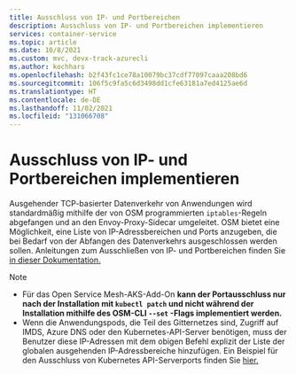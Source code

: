 ```yaml
---
title: Ausschluss von IP- und Portbereichen
description: Ausschluss von IP- und Portbereichen implementieren
services: container-service
ms.topic: article
ms.date: 10/8/2021
ms.custom: mvc, devx-track-azurecli
ms.author: kochhars
ms.openlocfilehash: b2f43fc1ce78a10079bc37cdf77097caaa208bd6
ms.sourcegitcommit: 106f5c9fa5c6d3498dd1cfe63181a7ed4125ae6d
ms.translationtype: HT
ms.contentlocale: de-DE
ms.lasthandoff: 11/02/2021
ms.locfileid: "131066708"
---
```

# <a name="implement-ip-and-span-classx-x-first-x-lastport-range-exclusionspan"></a><span class="x x-first x-last">Ausschluss von IP- und Portbereichen</span> implementieren

Ausgehender TCP-basierter Datenverkehr von Anwendungen wird standardmäßig mithilfe der von OSM programmierten `iptables`-Regeln abgefangen und an den Envoy-Proxy-Sidecar umgeleitet. OSM bietet eine Möglichkeit, eine Liste von IP-Adressbereichen und Ports anzugeben, die bei Bedarf von der Abfangen des Datenverkehrs ausgeschlossen werden sollen. Anleitungen zum Ausschließen von IP- und Portbereichen finden Sie [in dieser Dokumentation.](https://release-v0-11.docs.openservicemesh.io/docs/guides/traffic_management/iptables_redirection/)

> [!NOTE]
>
> - Für das Open Service Mesh-AKS-Add-On **kann der Portausschluss nur nach der Installation mit `kubectl patch` und nicht während der Installation mithilfe des OSM-CLI `--set` -Flags implementiert werden.**
> - Wenn die Anwendungspods, die Teil des Gitternetzes sind, Zugriff auf IMDS, Azure DNS oder den Kubernetes-API-Server benötigen, muss der Benutzer diese IP-Adressen mit dem obigen Befehl explizit der Liste der globalen ausgehenden IP-Adressbereiche hinzufügen. Ein Beispiel für den Ausschluss von Kubernetes API-Serverports finden Sie [hier.](https://release-v0-11.docs.openservicemesh.io/docs/guides/app_onboarding/#onboard-services)
